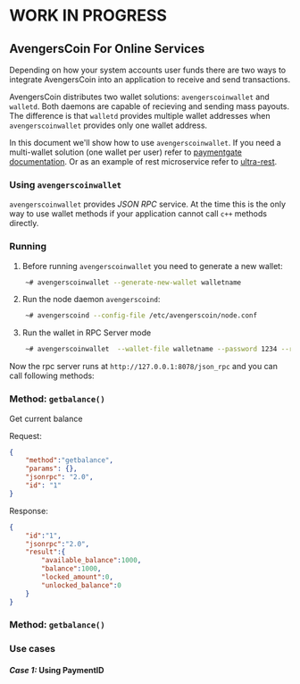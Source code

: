 # WORK IN PROGRESS
## AvengersCoin For Online Services 

Depending on how your system accounts user funds there are two ways to integrate AvengersCoin into an application to receive and send transactions.

AvengersCoin distributes two wallet solutions: `avengerscoinwallet` and `walletd`. Both daemons are capable of recieving and sending mass payouts. The difference is that `walletd` provides multiple wallet addresses when `avengerscoinwallet` provides only one wallet address. 

In this document we'll show how to use  `avengerscoinwallet`. If you need a multi-wallet solution (one wallet per user) refer to [paymentgate documentation](./paymentgate.md). Or as an example of rest microservice refer to [ultra-rest](https://github.com/AVG-project/ultra-rest).



### Using `avengerscoinwallet`

`avengerscoinwallet` provides *JSON RPC* service. At the time this is the only way to use wallet methods if your application cannot call `c++` methods directly. 


### Running

1. Before running `avengerscoinwallet` you need to generate a new wallet:

```sh
	~# avengerscoinwallet --generate-new-wallet walletname

```

2. Run the node daemon `avengerscoind`:

```sh
	~# avengerscoind --config-file /etc/avengerscoin/node.conf
```   

3. Run the wallet in RPC Server mode

```sh
	~# avengerscoinwallet  --wallet-file walletname --password 1234 --rpc-bind-port 8078 --rpc-user test --rpc-password 1234
``` 

Now the rpc server runs at `http://127.0.0.1:8078/json_rpc` and you can call following methods:


### Method: `getbalance()`
Get current balance

Request:
```json
{
	"method":"getbalance", 
	"params": {},
	"jsonrpc": "2.0", 
	"id": "1"
}
```


Response:
```json
{
	"id":"1",
	"jsonrpc":"2.0",
	"result":{
		"available_balance":1000,
		"balance":1000,
		"locked_amount":0,
		"unlocked_balance":0
	}
}
```


### Method: `getbalance()`



### Use cases

#### _Case 1:_ Using PaymentID 
